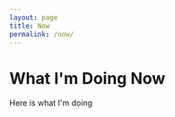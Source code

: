 ```yaml
---
layout: page
title: Now
permalink: /now/
---
```


<h1>What I'm Doing Now</h1>
<p>Here is what I'm doing</p>
